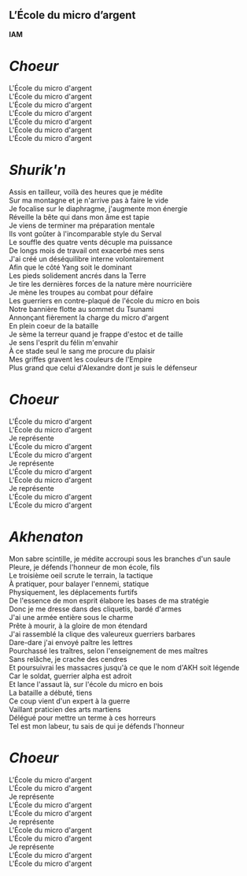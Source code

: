 ## L’École du micro d’argent
**IAM**
# _Choeur_ 

L'École du micro d'argent  
L'École du micro d'argent  
L'École du micro d'argent  
L'École du micro d'argent  
L'École du micro d'argent  
L'École du micro d'argent  
L'École du micro d'argent  

# _Shurik'n_

Assis en tailleur, voilà des heures que je médite  
Sur ma montagne et je n'arrive pas à faire le vide  
Je focalise sur le diaphragme, j'augmente mon énergie  
Réveille la bête qui dans mon âme est tapie  
Je viens de terminer ma préparation mentale  
Ils vont goûter à l'incomparable style du Serval  
Le souffle des quatre vents décuple ma puissance  
De longs mois de travail ont exacerbé mes sens  
J'ai créé un déséquilibre interne volontairement  
Afin que le côté Yang soit le dominant  
Les pieds solidement ancrés dans la Terre  
Je tire les dernières forces de la nature mère nourricière  
Je mène les troupes au combat pour défaire  
Les guerriers en contre-plaqué de l'école du micro en bois  
Notre bannière flotte au sommet du Tsunami  
Annonçant fièrement la charge du micro d'argent  
En plein coeur de la bataille  
Je sème la terreur quand je frappe d'estoc et de taille  
Je sens l'esprit du félin m'envahir  
À ce stade seul le sang me procure du plaisir  
Mes griffes gravent les couleurs de l'Empire  
Plus grand que celui d'Alexandre dont je suis le défenseur  
  
# _Choeur_

L'École du micro d'argent  
L'École du micro d'argent  
Je représente  
L'École du micro d'argent  
L'École du micro d'argent  
Je représente  
L'École du micro d'argent  
L'École du micro d'argent  
Je représente  
L'École du micro d'argent  
L'École du micro d'argent  
  
# _Akhenaton_  
  
Mon sabre scintille, je médite accroupi sous les branches d'un saule  
Pleure, je défends l'honneur de mon école, fils  
Le troisième oeil scrute le terrain, la tactique  
À pratiquer, pour balayer l'ennemi, statique  
Physiquement, les déplacements furtifs  
De l'essence de mon esprit élabore les bases de ma stratégie  
Donc je me dresse dans des cliquetis, bardé d'armes  
J'ai une armée entière sous le charme  
Prête à mourir, à la gloire de mon étendard  
J'ai rassemblé la clique des valeureux guerriers barbares  
Dare-dare j'ai envoyé paître les lettres  
Pourchassé les traîtres, selon l'enseignement de mes maîtres  
Sans relâche, je crache des cendres  
Et poursuivrai les massacres jusqu'à ce que le nom d'AKH soit légende  
Car le soldat, guerrier alpha est adroit  
Et lance l'assaut là, sur l'école du micro en bois  
La bataille a débuté, tiens   
Ce coup vient d'un expert à la guerre  
Vaillant praticien des arts martiens  
Délégué pour mettre un terme à ces horreurs  
Tel est mon labeur, tu sais de qui je défends l'honneur

# _Choeur_  

L'École du micro d'argent  
L'École du micro d'argent  
Je représente  
L'École du micro d'argent  
L'École du micro d'argent  
Je représente  
L'École du micro d'argent  
L'École du micro d'argent  
Je représente  
L'École du micro d'argent  
L'École du micro d'argent  